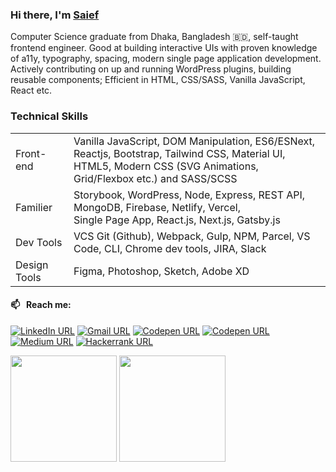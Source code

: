 <!-- ![visitors](https://visitor-badge.glitch.me/badge?page_id=iamsief.iamsaief) -->

### Hi there, I'm [Saief](https://github.com/iamsaief/) <br>

Computer Science graduate from Dhaka, Bangladesh 🇧🇩, self-taught frontend engineer. Good at building interactive UIs with proven knowledge of a11y, typography, spacing, modern single page application development. Actively contributing on up and running WordPress plugins, building reusable components; Efficient in HTML, CSS/SASS, Vanilla JavaScript, React etc.


<!-- ### Work Experience

**JoomShaper, Dhaka, Bangladesh** - Frontend Developer <br>
`JUN 2019 - Present`
<br>

**Frelance** - Frontend Developer <br>
`FEB 2018 - MAY 2019`
<br>

**Hello Academy, Dhaka, Bangladesh** - Frontend Developer <br>
`FEB 2017 - DEC 2018`
<br>

### Certifications

**JavaScript Algorithms and Data Structures**<br>
By `FreeCodeCamp` - 
[See credential](https://www.freecodecamp.org/certification/saiefalemon/javascript-algorithms-and-data-structures)
<br> -->


### Technical Skills
<table>
    <tr>
        <td>Front-end</td>
        <td>Vanilla JavaScript, DOM Manipulation, ES6/ESNext, Reactjs, Bootstrap, Tailwind CSS, Material UI, <br> HTML5, Modern CSS (SVG Animations, Grid/Flexbox etc.) and SASS/SCSS</td>
    </tr>
    <tr>
        <td>Familier</td>
        <td>Storybook, WordPress, Node, Express, REST API, MongoDB, Firebase, Netlify, Vercel, <br> Single Page App, React.js, Next.js, Gatsby.js</td>
    </tr>
    <tr>
        <td>Dev Tools</td>
        <td>VCS Git (Github), Webpack, Gulp, NPM, Parcel, VS Code, CLI, Chrome dev tools, JIRA, Slack</td>
    </tr>
    <tr>
        <td>Design Tools</td>
        <td>Figma, Photoshop, Sketch, Adobe XD</td>
    </tr>
</table>

#### 📫 &nbsp; Reach me:

[![LinkedIn URL](https://img.shields.io/badge/social--badge?style=social&label=LinkedIn&logo=linkedin)](https://www.linkedin.com/in/saiefalemon)
[![Gmail URL](https://img.shields.io/badge/social--badge?style=social&label=email&logo=gmail)](mailto:saiefalemon@gmail.com)
[![Codepen URL](https://img.shields.io/badge/social--badge?style=social&label=Codesandbox&logo=codesandbox)](https://codesandbox.io/u/iamsaief) 
[![Codepen URL](https://img.shields.io/badge/social--badge?style=social&label=Codepen&logo=codepen)](https://www.codepen.io/iamsaief)
[![Medium URL](https://img.shields.io/badge/social--badge?style=social&label=medium&logo=medium)](https://medium.com/@saiefalemon)
[![Hackerrank URL](https://img.shields.io/badge/social--badge?style=social&label=HackerRank&logo=hackerrank)](https://www.hackerrank.com/saiefalemon)

<div>
<img height="170em" src="https://github-readme-stats.vercel.app/api/top-langs/?username=iamsaief&exclude_repo=KNN-Image-Classification&show_icons=true&hide_border=true&layout=compact&langs_count=8&theme=tokyonight"/>
<img height="170em" src="https://github-readme-stats.vercel.app/api?username=iamsaief&show_icons=true&hide_border=true&&count_private=true&include_all_commits=true&theme=tokyonight" />
</div>

<!--
**iamsaief/iamsaief** is a ✨ _special_ ✨ repository because its `README.md` (this file) appears on your GitHub profile.

Here are some ideas to get you started:

- 🔭 I’m currently working on ...
- 🌱 I’m currently learning ...
- 👯 I’m looking to collaborate on ...
- 🤔 I’m looking for help with ...
- 💬 Ask me about ...
- 📫 How to reach me: ...
- 😄 Pronouns: ...
- ⚡ Fun fact: ...
-->
